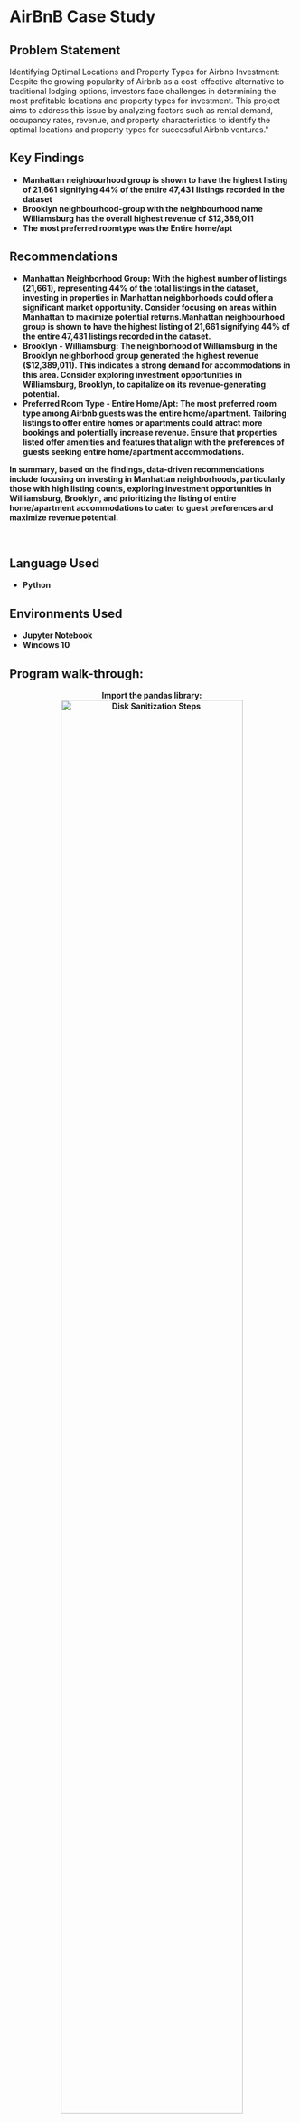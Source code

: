 <h1>AirBnB Case Study</h1>



<h2>Problem Statement</h2>
Identifying Optimal Locations and Property Types for Airbnb Investment: Despite the growing popularity of Airbnb as a cost-effective alternative to traditional lodging options, investors face challenges in determining the most profitable locations and property types for investment. This project aims to address this issue by analyzing factors such as rental demand, occupancy rates, revenue, and property characteristics to identify the optimal locations and property types for successful Airbnb ventures."



<h2>Key Findings</h2>

- <b>Manhattan neighbourhood group is shown to have the highest listing of 21,661 signifying 44% of the entire 47,431 listings recorded in the dataset</b>
- <b>Brooklyn neighbourhood-group with the neighbourhood name Williamsburg has the overall highest revenue of $12,389,011</b>
- <b>The most preferred roomtype was the Entire home/apt</b>
 


<h2>Recommendations</h2>

- <b>Manhattan Neighborhood Group: With the highest number of listings (21,661), representing 44% of the total listings in the dataset, investing in properties in Manhattan neighborhoods could offer a significant market opportunity. Consider focusing on areas within Manhattan to maximize potential returns.Manhattan neighbourhood group is shown to have the highest listing of 21,661 signifying 44% of the entire 47,431 listings recorded in the dataset.</b>
- <b>Brooklyn - Williamsburg: The neighborhood of Williamsburg in the Brooklyn neighborhood group generated the highest revenue ($12,389,011). This indicates a strong demand for accommodations in this area. Consider exploring investment opportunities in Williamsburg, Brooklyn, to capitalize on its revenue-generating potential.</b>
- <b>Preferred Room Type - Entire Home/Apt: The most preferred room type among Airbnb guests was the entire home/apartment. Tailoring listings to offer entire homes or apartments could attract more bookings and potentially increase revenue. Ensure that properties listed offer amenities and features that align with the preferences of guests seeking entire home/apartment accommodations.</b>

<b>In summary, based on the findings, data-driven recommendations include focusing on investing in Manhattan neighborhoods, particularly those with high listing counts, exploring investment opportunities in Williamsburg, Brooklyn, and prioritizing the listing of entire home/apartment accommodations to cater to guest preferences and maximize revenue potential.<b>
 

<br />


<h2>Language Used</h2>

- <b>Python</b>
 


<h2>Environments Used </h2>

- <b>Jupyter Notebook</b> 
- <b>Windows 10</b> 

<h2>Program walk-through:</h2>

<p align="center">
Import the pandas library: <br/>
<img src="https://i.imgur.com/Sx3DXOw.png" height="80%" width="80%" alt="Disk Sanitization Steps"/>
<br />
<br />
Read in dataset and apply .info to better understand dataset (columns, rows, datatypes, check for missing values):  <br/>
<img src="https://i.imgur.com/VngpupD.png" height="80%" width="80%" alt="Disk Sanitization Steps"/>
<br />
<br />
Data Exploration: <br/>
<img src="https://i.imgur.com/BSrwuc5.png" height="80%" width="80%" alt="Disk Sanitization Steps"/>
<br />
<br />
Percentage Calculation:  <br/>
<img src="https://i.imgur.com/bPWmHtK.png" height="80%" width="80%" alt="Disk Sanitization Steps"/>
<br />
<br />
Adding a new calculated field to the columns:  <br/>
<img src="https://i.imgur.com/kXtngxg.png" height="80%" width="80%" alt="Disk Sanitization Steps"/>
<br />
<br />
Bar Chart:  <br/>
<img src="https://i.imgur.com/YROUORq.png" height="80%" width="80%" 
<br />
<br />
<img src="https://i.imgur.com/dM9L6mr.png" height="80%" width="80%" alt="Disk Sanitization Steps"/>
<br />
<br />
<img src="https://i.imgur.com/VmsD0xl.png" height="80%" width="80%" alt="Disk Sanitization Steps"/>
<br />
<br />
<img src="https://i.imgur.com/TShfUzZ.png" height="80%" width="80%" alt="Disk Sanitization Steps"/>
<br />
<br />
:  <br/>
<img src="https://i.imgur.com/jFp9qus.png" height="80%" width="80%" alt="Disk Sanitization Steps"/>
</p>

<!--
 ```diff
- text in red
+ text in green
! text in orange
# text in gray
@@ text in purple (and bold)@@
```
--!>
